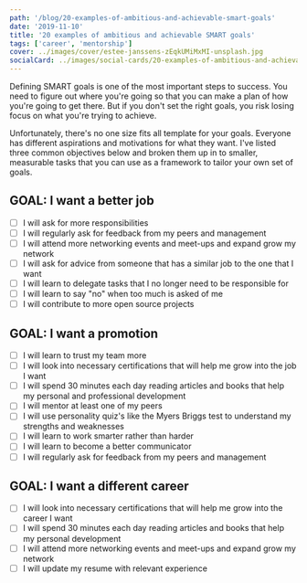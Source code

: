 ```yaml
---
path: '/blog/20-examples-of-ambitious-and-achievable-smart-goals'
date: '2019-11-10'
title: '20 examples of ambitious and achievable SMART goals'
tags: ['career', 'mentorship']
cover: ../images/cover/estee-janssens-zEqkUMiMxMI-unsplash.jpg
socialCard: ../images/social-cards/20-examples-of-ambitious-and-achievable-smart-goals.jpg
---
```


Defining SMART goals is one of the most important steps to success. You need to figure out where you're going so that you can make a plan of how you're going to get there. But if you don't set the right goals, you risk losing focus on what you're trying to achieve.

Unfortunately, there's no one size fits all template for your goals. Everyone has different aspirations and motivations for what they want. I've listed three common objectives below and broken them up in to smaller, measurable tasks that you can use as a framework to tailor your own set of goals.

## GOAL: I want a better job

- [ ] I will ask for more responsibilities
- [ ] I will regularly ask for feedback from my peers and management
- [ ] I will attend more networking events and meet-ups and expand grow my network
- [ ] I will ask for advice from someone that has a similar job to the one that I want 
- [ ] I will learn to delegate tasks that I no longer need to be responsible for
- [ ] I will learn to say "no" when too much is asked of me
- [ ] I will contribute to more open source projects

## GOAL: I want a promotion

- [ ] I will learn to trust my team more
- [ ] I will look into necessary certifications that will help me grow into the job I want
- [ ] I will spend 30 minutes each day reading articles and books that help my personal and professional development
- [ ] I will mentor at least one of my peers
- [ ] I will use personality quiz's like the Myers Briggs test to understand my strengths and weaknesses
- [ ] I will learn to work smarter rather than harder
- [ ] I will learn to become a better communicator
- [ ] I will regularly ask for feedback from my peers and management

## GOAL: I want a different career

- [ ] I will look into necessary certifications that will help me grow into the career I want
- [ ] I will spend 30 minutes each day reading articles and books that help my personal development
- [ ] I will attend more networking events and meet-ups and expand grow my network
- [ ] I will update my resume with relevant experience